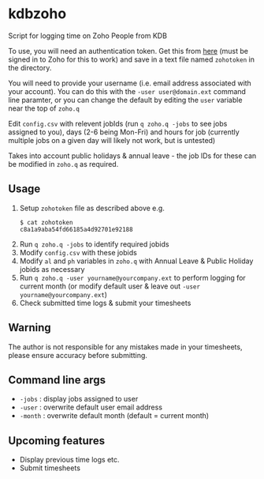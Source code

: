 # kdbzoho

Script for logging time on Zoho People from KDB

To use, you will need an authentication token. Get this from [here](https://accounts.zoho.com/apiauthtoken/create?SCOPE=zohopeople/peopleapi) (must be signed in to Zoho for this to work) and save in a text file named `zohotoken` in the directory.

You will need to provide your username (i.e. email address associated with your account). You can do this with the `-user user@domain.ext` command line paramter, or you can change the default by editing the `user` variable near the top of `zoho.q`

Edit `config.csv` with relevent jobIds (run `q zoho.q -jobs` to see jobs assigned to you), days (2-6 being Mon-Fri) and hours for job (currently multiple jobs on a given day will likely not work, but is untested)

Takes into account public holidays & annual leave - the job IDs for these can be modified in `zoho.q` as required.

## Usage

1. Setup `zohotoken` file as described above e.g.
    ```
    $ cat zohotoken
    c8a1a9aba54fd66185a4d92701e92188
    ```
2. Run `q zoho.q -jobs` to identify required jobids
3. Modify `config.csv` with these jobids
4. Modify `al` and `ph` variables in `zoho.q` with Annual Leave & Public Holiday jobids as necessary
5. Run `q zoho.q -user yourname@yourcompany.ext` to perform logging for current month (or modify default user & leave out `-user yourname@yourcompany.ext`)
6. Check submitted time logs & submit your timesheets

## Warning

The author is not responsible for any mistakes made in your timesheets, please ensure accuracy before submitting.

## Command line args

* `-jobs` : display jobs assigned to user
* `-user` : overwrite default user email address
* `-month` : overwrite default month (default = current month)

## Upcoming features

* Display previous time logs etc.
* Submit timesheets
